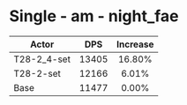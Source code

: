 # Single - am - night_fae
| Actor | DPS | Increase |
|---|:---:|:---:|
|T28-2_4-set|13405|16.80%|
|T28-2-set|12166|6.01%|
|Base|11477|0.00%|
